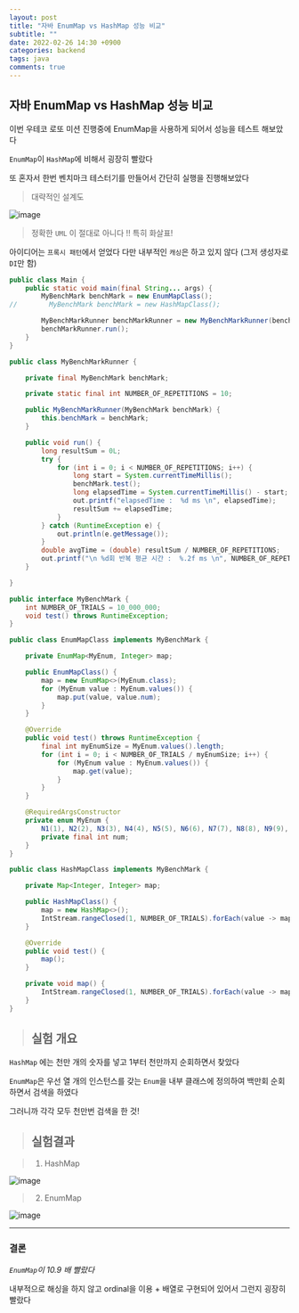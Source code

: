```yaml
---
layout: post
title: "자바 EnumMap vs HashMap 성능 비교"
subtitle: ""
date: 2022-02-26 14:30 +0900
categories: backend
tags: java
comments: true
---
```


## 자바 EnumMap vs HashMap 성능 비교

이번 우테코 로또 미션 진행중에 EnumMap을 사용하게 되어서 성능을 테스트 해보았다

`EnumMap`이 `HashMap`에 비해서 굉장히 빨랐다

또 혼자서 한번 벤치마크 테스터기를 만들어서 간단히 실행을 진행해보았다

> 대략적인 설계도

![image](https://user-images.githubusercontent.com/66164361/155831688-9bfb4ef0-baf0-4cb5-b15b-60d508f1e70d.png)

> 정확한 `UML` 이 절대로 아니다 !! 특히 화살표!

아이디어는 `프록시 패턴`에서 얻었다 다만 내부적인 `캐싱`은 하고 있지 않다 (그저 생성자로 `DI`만 함)

```java
public class Main {
    public static void main(final String... args) {
        MyBenchMark benchMark = new EnumMapClass();
//        MyBenchMark benchMark = new HashMapClass();

        MyBenchMarkRunner benchMarkRunner = new MyBenchMarkRunner(benchMark);
        benchMarkRunner.run();
    }
}
```

```java
public class MyBenchMarkRunner {

    private final MyBenchMark benchMark;

    private static final int NUMBER_OF_REPETITIONS = 10;

    public MyBenchMarkRunner(MyBenchMark benchMark) {
        this.benchMark = benchMark;
    }

    public void run() {
        long resultSum = 0L;
        try {
            for (int i = 0; i < NUMBER_OF_REPETITIONS; i++) {
                long start = System.currentTimeMillis();
                benchMark.test();
                long elapsedTime = System.currentTimeMillis() - start;
                out.printf("elapsedTime :  %d ms \n", elapsedTime);
                resultSum += elapsedTime;
            }
        } catch (RuntimeException e) {
            out.println(e.getMessage());
        }
        double avgTime = (double) resultSum / NUMBER_OF_REPETITIONS;
        out.printf("\n %d회 반복 평균 시간 :  %.2f ms \n", NUMBER_OF_REPETITIONS, avgTime);
    }

}
```

```java
public interface MyBenchMark {
    int NUMBER_OF_TRIALS = 10_000_000;
    void test() throws RuntimeException;
}
```

```java
public class EnumMapClass implements MyBenchMark {

    private EnumMap<MyEnum, Integer> map;

    public EnumMapClass() {
        map = new EnumMap<>(MyEnum.class);
        for (MyEnum value : MyEnum.values()) {
            map.put(value, value.num);
        }
    }

    @Override
    public void test() throws RuntimeException {
        final int myEnumSize = MyEnum.values().length;
        for (int i = 0; i < NUMBER_OF_TRIALS / myEnumSize; i++) {
            for (MyEnum value : MyEnum.values()) {
                map.get(value);
            }
        }
    }

    @RequiredArgsConstructor
    private enum MyEnum {
        N1(1), N2(2), N3(3), N4(4), N5(5), N6(6), N7(7), N8(8), N9(9), N10(10);
        private final int num;
    }
}
```

```java
public class HashMapClass implements MyBenchMark {

    private Map<Integer, Integer> map;

    public HashMapClass() {
        map = new HashMap<>();
        IntStream.rangeClosed(1, NUMBER_OF_TRIALS).forEach(value -> map.put(value, value));
    }

    @Override
    public void test() {
        map();
    }

    private void map() {
        IntStream.rangeClosed(1, NUMBER_OF_TRIALS).forEach(value -> map.get(value));
    }
}
```

> ## 실험 개요

`HashMap` 에는 천만 개의 숫자를 넣고 1부터 천만까지 순회하면서 찾았다

`EnumMap`은 우선 열 개의 인스턴스를 갖는 `Enum`을 내부 클래스에 정의하여 백만회 순회하면서 검색을 하였다

그러니까 각각 모두 천만번 검색을 한 것!

> ## 실험결과

> 1. HashMap

![image](https://user-images.githubusercontent.com/66164361/155831338-4715ff5f-fa8b-4b72-b8b2-7b954a844f22.png)

> 2. EnumMap

![image](https://user-images.githubusercontent.com/66164361/155831353-99fd78c7-43b2-4afc-b8d2-08c1cf07e376.png)

---

### 결론

_`EnumMap`이 10.9 배 빨랐다_

내부적으로 해싱을 하지 않고 ordinal을 이용 + 배열로 구현되어 있어서 그런지 굉장히 빨랐다
